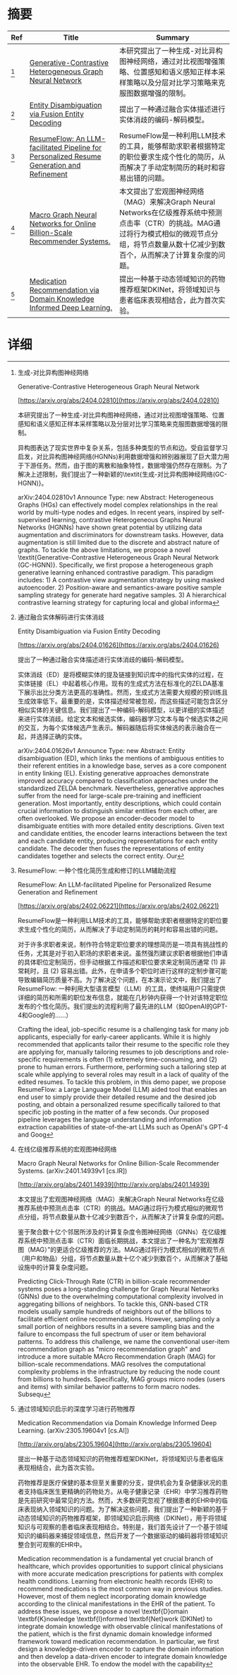 # 摘要

| Ref | Title | Summary |
| --- | --- | --- |
| [^1] | [Generative-Contrastive Heterogeneous Graph Neural Network](https://arxiv.org/abs/2404.02810) | 本研究提出了一种生成-对比异构图神经网络，通过对比视图增强策略、位置感知和语义感知正样本采样策略以及分层对比学习策略来克服图数据增强的限制。 |
| [^2] | [Entity Disambiguation via Fusion Entity Decoding](https://arxiv.org/abs/2404.01626) | 提出了一种通过融合实体描述进行实体消歧的编码-解码模型。 |
| [^3] | [ResumeFlow: An LLM-facilitated Pipeline for Personalized Resume Generation and Refinement](https://arxiv.org/abs/2402.06221) | ResumeFlow是一种利用LLM技术的工具，能够帮助求职者根据特定的职位要求生成个性化的简历，从而解决了手动定制简历的耗时和容易出错的问题。 |
| [^4] | [Macro Graph Neural Networks for Online Billion-Scale Recommender Systems.](http://arxiv.org/abs/2401.14939) | 本文提出了宏观图神经网络（MAG）来解决Graph Neural Networks在亿级推荐系统中预测点击率（CTR）的挑战。MAG通过将行为模式相似的微观节点分组，将节点数量从数十亿减少到数百个，从而解决了计算复杂度的问题。 |
| [^5] | [Medication Recommendation via Domain Knowledge Informed Deep Learning.](http://arxiv.org/abs/2305.19604) | 提出一种基于动态领域知识的药物推荐框架DKINet，将领域知识与患者临床表现相结合，此为首次实验。 |

# 详细

[^1]: 生成-对比异构图神经网络

    Generative-Contrastive Heterogeneous Graph Neural Network

    [https://arxiv.org/abs/2404.02810](https://arxiv.org/abs/2404.02810)

    本研究提出了一种生成-对比异构图神经网络，通过对比视图增强策略、位置感知和语义感知正样本采样策略以及分层对比学习策略来克服图数据增强的限制。

    

    异构图表达了现实世界中复杂关系，包括多种类型的节点和边。受自监督学习启发，对比异构图神经网络(HGNNs)利用数据增强和辨别器展现了巨大潜力用于下游任务。然而，由于图的离散和抽象特性，数据增强仍然存在限制。为了解决上述限制，我们提出了一种新颖的\textit{生成-对比异构图神经网络(GC-HGNN)}。

    arXiv:2404.02810v1 Announce Type: new  Abstract: Heterogeneous Graphs (HGs) can effectively model complex relationships in the real world by multi-type nodes and edges. In recent years, inspired by self-supervised learning, contrastive Heterogeneous Graphs Neural Networks (HGNNs) have shown great potential by utilizing data augmentation and discriminators for downstream tasks. However, data augmentation is still limited due to the discrete and abstract nature of graphs. To tackle the above limitations, we propose a novel \textit{Generative-Contrastive Heterogeneous Graph Neural Network (GC-HGNN)}. Specifically, we first propose a heterogeneous graph generative learning enhanced contrastive paradigm. This paradigm includes: 1) A contrastive view augmentation strategy by using masked autoencoder. 2) Position-aware and semantics-aware positive sample sampling strategy for generate hard negative samples. 3) A hierarchical contrastive learning strategy for capturing local and global informa
    
[^2]: 通过融合实体解码进行实体消歧

    Entity Disambiguation via Fusion Entity Decoding

    [https://arxiv.org/abs/2404.01626](https://arxiv.org/abs/2404.01626)

    提出了一种通过融合实体描述进行实体消歧的编码-解码模型。

    

    实体消歧（ED）是将模糊实体的提及链接到知识库中的指代实体的过程，在实体链接（EL）中起着核心作用。现有的生成式方法在标准化的ZELDA基准下展示出比分类方法更高的准确性。然而，生成式方法需要大规模的预训练且生成效率低下。最重要的是，实体描述经常被忽视，而这些描述可能包含区分相似实体的关键信息。我们提出了一种编码-解码模型，以更详细的实体描述来进行实体消歧。给定文本和候选实体，编码器学习文本与每个候选实体之间的交互，为每个实体候选产生表示。解码器随后将实体候选的表示融合在一起，并选择正确的实体。

    arXiv:2404.01626v1 Announce Type: new  Abstract: Entity disambiguation (ED), which links the mentions of ambiguous entities to their referent entities in a knowledge base, serves as a core component in entity linking (EL). Existing generative approaches demonstrate improved accuracy compared to classification approaches under the standardized ZELDA benchmark. Nevertheless, generative approaches suffer from the need for large-scale pre-training and inefficient generation. Most importantly, entity descriptions, which could contain crucial information to distinguish similar entities from each other, are often overlooked. We propose an encoder-decoder model to disambiguate entities with more detailed entity descriptions. Given text and candidate entities, the encoder learns interactions between the text and each candidate entity, producing representations for each entity candidate. The decoder then fuses the representations of entity candidates together and selects the correct entity. Our 
    
[^3]: ResumeFlow: 一种个性化简历生成和修订的LLM辅助流程

    ResumeFlow: An LLM-facilitated Pipeline for Personalized Resume Generation and Refinement

    [https://arxiv.org/abs/2402.06221](https://arxiv.org/abs/2402.06221)

    ResumeFlow是一种利用LLM技术的工具，能够帮助求职者根据特定的职位要求生成个性化的简历，从而解决了手动定制简历的耗时和容易出错的问题。

    

    对于许多求职者来说，制作符合特定职位要求的理想简历是一项具有挑战性的任务，尤其是对于初入职场的求职者来说。虽然强烈建议求职者根据他们申请的具体职位定制简历，但手动根据工作描述和职位要求来定制简历通常 (1) 非常耗时，且 (2) 容易出错。此外，在申请多个职位时进行这样的定制步骤可能导致编辑简历质量不高。为了解决这个问题，在本演示论文中，我们提出了ResumeFlow: 一种利用大型语言模型（LLM）的工具，使终端用户只需提供详细的简历和所需的职位发布信息，就能在几秒钟内获得一个针对该特定职位发布的个性化简历。我们提出的流程利用了最先进的LLM（如OpenAI的GPT-4和Google的......）

    Crafting the ideal, job-specific resume is a challenging task for many job applicants, especially for early-career applicants. While it is highly recommended that applicants tailor their resume to the specific role they are applying for, manually tailoring resumes to job descriptions and role-specific requirements is often (1) extremely time-consuming, and (2) prone to human errors. Furthermore, performing such a tailoring step at scale while applying to several roles may result in a lack of quality of the edited resumes. To tackle this problem, in this demo paper, we propose ResumeFlow: a Large Language Model (LLM) aided tool that enables an end user to simply provide their detailed resume and the desired job posting, and obtain a personalized resume specifically tailored to that specific job posting in the matter of a few seconds. Our proposed pipeline leverages the language understanding and information extraction capabilities of state-of-the-art LLMs such as OpenAI's GPT-4 and Goog
    
[^4]: 在线亿级推荐系统的宏观图神经网络

    Macro Graph Neural Networks for Online Billion-Scale Recommender Systems. (arXiv:2401.14939v1 [cs.IR])

    [http://arxiv.org/abs/2401.14939](http://arxiv.org/abs/2401.14939)

    本文提出了宏观图神经网络（MAG）来解决Graph Neural Networks在亿级推荐系统中预测点击率（CTR）的挑战。MAG通过将行为模式相似的微观节点分组，将节点数量从数十亿减少到数百个，从而解决了计算复杂度的问题。

    

    鉴于聚合数十亿个邻居所涉及的计算复杂度令图神经网络（GNNs）在亿级推荐系统中预测点击率（CTR）面临长期挑战，本文提出了一种名为“宏观推荐图（MAG）”的更适合亿级推荐的方法。MAG通过将行为模式相似的微观节点（用户和物品）分组，将节点数量从数十亿个减少到数百个，从而解决了基础设施中的计算复杂度问题。

    Predicting Click-Through Rate (CTR) in billion-scale recommender systems poses a long-standing challenge for Graph Neural Networks (GNNs) due to the overwhelming computational complexity involved in aggregating billions of neighbors. To tackle this, GNN-based CTR models usually sample hundreds of neighbors out of the billions to facilitate efficient online recommendations. However, sampling only a small portion of neighbors results in a severe sampling bias and the failure to encompass the full spectrum of user or item behavioral patterns. To address this challenge, we name the conventional user-item recommendation graph as "micro recommendation graph" and introduce a more suitable MAcro Recommendation Graph (MAG) for billion-scale recommendations. MAG resolves the computational complexity problems in the infrastructure by reducing the node count from billions to hundreds. Specifically, MAG groups micro nodes (users and items) with similar behavior patterns to form macro nodes. Subsequ
    
[^5]: 通过领域知识启示的深度学习进行药物推荐

    Medication Recommendation via Domain Knowledge Informed Deep Learning. (arXiv:2305.19604v1 [cs.AI])

    [http://arxiv.org/abs/2305.19604](http://arxiv.org/abs/2305.19604)

    提出一种基于动态领域知识的药物推荐框架DKINet，将领域知识与患者临床表现相结合，此为首次实验。

    

    药物推荐是医疗保健的基本但至关重要的分支，提供机会为复杂健康状况的患者支持临床医生更精确的药物处方。从电子健康记录（EHR）中学习推荐药物是先前研究中最常见的方法。然而，大多数研究忽视了根据患者的EHR中的临床表现纳入领域知识的问题。为了解决这些问题，我们提出了一种新颖的基于动态领域知识的药物推荐框架，即领域知识启示网络（DKINet），用于将领域知识与可观察的患者临床表现相结合。特别是，我们首先设计了一个基于领域知识的编码器来捕捉领域信息，然后开发了一个数据驱动的编码器将领域知识整合到可观察的EHR中。

    Medication recommendation is a fundamental yet crucial branch of healthcare, which provides opportunities to support clinical physicians with more accurate medication prescriptions for patients with complex health conditions. Learning from electronic health records (EHR) to recommend medications is the most common way in previous studies. However, most of them neglect incorporating domain knowledge according to the clinical manifestations in the EHR of the patient. To address these issues, we propose a novel \textbf{D}omain \textbf{K}nowledge \textbf{I}nformed \textbf{Net}work (DKINet) to integrate domain knowledge with observable clinical manifestations of the patient, which is the first dynamic domain knowledge informed framework toward medication recommendation. In particular, we first design a knowledge-driven encoder to capture the domain information and then develop a data-driven encoder to integrate domain knowledge into the observable EHR. To endow the model with the capability
    


